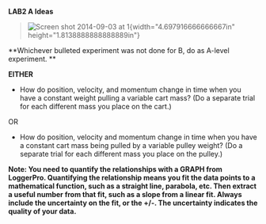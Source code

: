 **LAB2 A Ideas**

> ![Screen shot 2014-09-03 at
> 1](media/image1.png){width="4.697916666666667in"
> height="1.8138888888888889in"}

**Whichever bulleted experiment was not done for B, do as A-level
experiment. **

**EITHER**

-   How do position, velocity, and momentum change in time when you have
    a constant weight pulling a variable cart mass? (Do a separate trial
    for each different mass you place on the cart.)

OR

-   How do position, velocity and momentum change in time when you have
    a constant cart mass being pulled by a variable pulley weight? (Do a
    separate trial for each different mass you place on the pulley.)

**Note: You need to quantify the relationships with a GRAPH from
LoggerPro. Quantifying the relationship means you fit the data points to
a mathematical function, such as a straight line, parabola, etc. Then
extract a useful number from that fit, such as a slope from a linear
fit. Always include the uncertainty on the fit, or the +/-. The
uncertainty indicates the quality of your data.**
